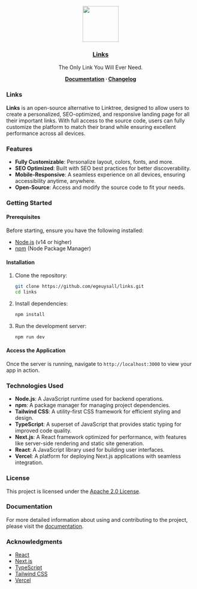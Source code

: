 <p align="center">
  <a href="https://www.links.egeuysal.com/">
    <img src="https://res.cloudinary.com/ddjnqljd8/image/upload/v1743177379/links.png" height="96">
    <h3 align="center">Links</h3>
  </a>
</p>

<p align="center">
  The Only Link You Will Ever Need.
</p>

<p align="center">
  <strong>
    <a href="https://www.links.egeuysal.com/documentation/">Documentation</a> ∙ 
    <a href="https://www.links.egeuysal.com/changelog/">Changelog</a>
  </strong>
</p>

### Links

**Links** is an open-source alternative to Linktree, designed to allow users to create a personalized, SEO-optimized, and responsive landing page for all their important links. With full access to the source code, users can fully customize the platform to match their brand while ensuring excellent performance across all devices.

### Features

- **Fully Customizable**: Personalize layout, colors, fonts, and more.
- **SEO Optimized**: Built with SEO best practices for better discoverability.
- **Mobile-Responsive**: A seamless experience on all devices, ensuring accessibility anytime, anywhere.
- **Open-Source**: Access and modify the source code to fit your needs.

### Getting Started

#### Prerequisites

Before starting, ensure you have the following installed:
- [Node.js](https://nodejs.org/) (v14 or higher)
- [npm](https://npmjs.com) (Node Package Manager)

#### Installation

1. Clone the repository:

   ```bash
   git clone https://github.com/egeuysall/links.git
   cd links
   ```

2. Install dependencies:

   ```bash
   npm install
   ```

3. Run the development server:

   ```bash
   npm run dev
   ```

#### Access the Application

Once the server is running, navigate to `http://localhost:3000` to view your app in action.

### Technologies Used

- **Node.js**: A JavaScript runtime used for backend operations.
- **npm**: A package manager for managing project dependencies.
- **Tailwind CSS**: A utility-first CSS framework for efficient styling and design.
- **TypeScript**: A superset of JavaScript that provides static typing for improved code quality.
- **Next.js**: A React framework optimized for performance, with features like server-side rendering and static site generation.
- **React**: A JavaScript library used for building user interfaces.
- **Vercel**: A platform for deploying Next.js applications with seamless integration.

### License

This project is licensed under the [Apache 2.0 License](LICENSE).

### Documentation

For more detailed information about using and contributing to the project, please visit the [documentation](https://www.links.egeuysal.com/documentation/).

### Acknowledgments

- [React](https://reactjs.org/)
- [Next.js](https://nextjs.org/)
- [TypeScript](https://www.typescriptlang.org/)
- [Tailwind CSS](https://tailwindcss.com/)
- [Vercel](https://vercel.com/)
